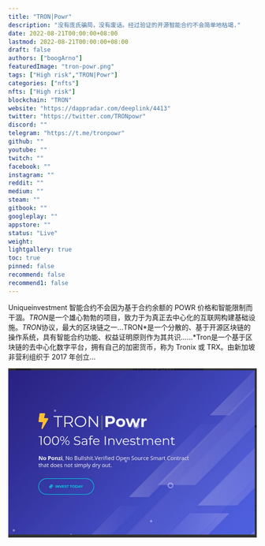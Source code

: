 ```yaml
---
title: "TRON|Powr"
description: "没有庞氏骗局，没有废话。经过验证的开源智能合约不会简单地枯竭."
date: 2022-08-21T00:00:00+08:00
lastmod: 2022-08-21T00:00:00+08:00
draft: false
authors: ["boogArno"]
featuredImage: "tron-powr.png"
tags: ["High risk","TRON|Powr"]
categories: ["nfts"]
nfts: ["High risk"]
blockchain: "TRON"
website: "https://dappradar.com/deeplink/4413"
twitter: "https://twitter.com/TRONpowr"
discord: ""
telegram: "https://t.me/tronpowr"
github: ""
youtube: ""
twitch: ""
facebook: ""
instagram: ""
reddit: ""
medium: ""
steam: ""
gitbook: ""
googleplay: ""
appstore: ""
status: "Live"
weight: 
lightgallery: true
toc: true
pinned: false
recommend: false
recommend1: false
---
```

Uniqueinvestment 智能合约不会因为基于合约余额的 POWR 价格和智能限制而干涸。*TRON*是一个雄心勃勃的项目，致力于为真正去中心化的互联网构建基础设施。*TRON*协议，最大的区块链之一...TRON*是一个分散的、基于开源区块链的操作系统，具有智能合约功能、权益证明原则作为其共识......*Tron是一个基于区块链的去中心化数字平台，拥有自己的加密货币，称为 Tronix 或 TRX。由新加坡非营利组织于 2017 年创立...

![1](1.jpg)